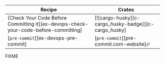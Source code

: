 | Recipe | Crates |
|--------|--------|
| [Check Your Code Before Committing it][ex-devops-check-your-code-before-committing] | [![cargo-husky][c-cargo_husky-badge]][c-cargo_husky] |
| [`pre-commit`][ex-devops-pre-commit] | [`pre-commit`][pre-commit.com-website]⮳ |

<div class="hidden">
FIXME
</div>
